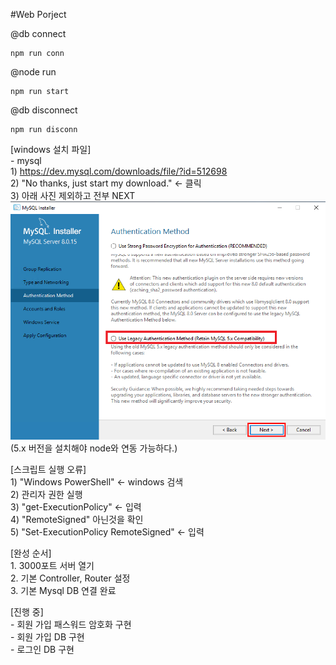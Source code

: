 #Web Porject  
  
@db connect  

    npm run conn  
    
@node run  

    npm run start  

@db disconnect  

    npm run disconn  



[windows 설치 파일]  
    - mysql  
        1) https://dev.mysql.com/downloads/file/?id=512698  
        2) "No thanks, just start my download." <- 클릭  
        3)  아래 사진 제외하고 전부 NEXT  
        ![DB설치](./mysqlSelect.png)  
            (5.x 버전을 설치해야 node와 연동 가능하다.)  

[스크립트 실행 오류]  
    1) "Windows PowerShell" <- windows 검색  
    2) 관리자 권한 실행  
    3) "get-ExecutionPolicy" <- 입력  
    4) "RemoteSigned" 아닌것을 확인  
    5) "Set-ExecutionPolicy RemoteSigned" <- 입력  


[완성 순서]  
    1. 3000포트 서버 열기  
    2. 기본 Controller, Router 설정  
    3. 기본 Mysql DB 연결 완료  

[진행 중]  
    - 회원 가입 패스워드 암호화 구현  
    - 회원 가입 DB 구현  
    - 로그인 DB 구현  
